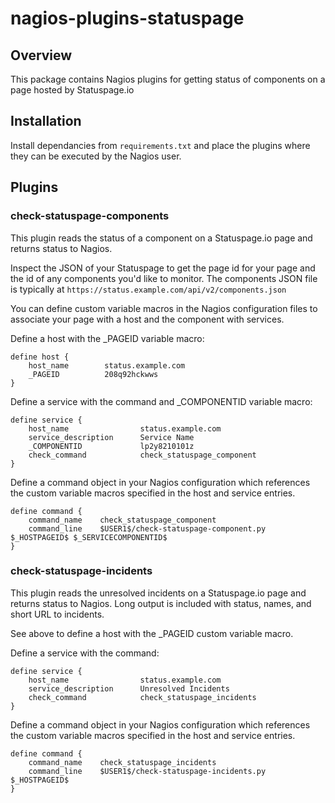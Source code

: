 # nagios-plugins-statuspage

## Overview

This package contains Nagios plugins for getting status of components on a page hosted by Statuspage.io

## Installation

Install dependancies from `requirements.txt` and place the plugins where they can be executed by the Nagios user.

## Plugins

### check-statuspage-components

This plugin reads the status of a component on a Statuspage.io page and returns status to Nagios.

Inspect the JSON of your Statuspage to get the page id for your page and the id of any components you'd like to monitor.
The components JSON file is typically at `https://status.example.com/api/v2/components.json`

You can define custom variable macros in the Nagios configuration files to associate your page with a host and the component with services.

Define a host with the _PAGEID variable macro:
```
define host {
    host_name        status.example.com
    _PAGEID          208q92hckwws
}
```

Define a service with the command and _COMPONENTID variable macro:
```
define service {
    host_name                status.example.com
    service_description      Service Name
    _COMPONENTID             lp2y8210101z
    check_command            check_statuspage_component
}
```

Define a command object in your Nagios configuration which references the custom variable macros specified in the host and service entries.

```
define command {
    command_name    check_statuspage_component
    command_line    $USER1$/check-statuspage-component.py $_HOSTPAGEID$ $_SERVICECOMPONENTID$
}
```

### check-statuspage-incidents

This plugin reads the unresolved incidents on a Statuspage.io page and returns status to Nagios.  Long output is included with status, names, and short URL to incidents.

See above to define a host with the _PAGEID custom variable macro.

Define a service with the command:
```
define service {
    host_name                status.example.com
    service_description      Unresolved Incidents
    check_command            check_statuspage_incidents
}
```

Define a command object in your Nagios configuration which references the custom variable macros specified in the host and service entries.

```
define command {
    command_name    check_statuspage_incidents
    command_line    $USER1$/check-statuspage-incidents.py $_HOSTPAGEID$
}
```
